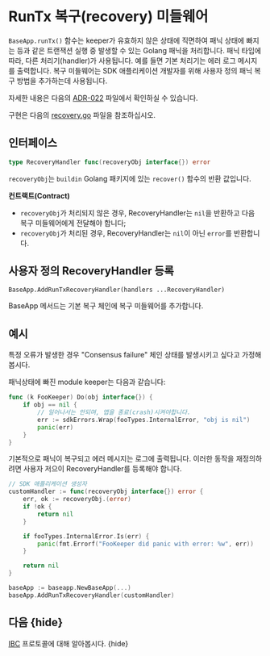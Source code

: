 <!--
order: 12
-->

# RunTx 복구(recovery) 미들웨어

`BaseApp.runTx()` 함수는 keeper가 유효하지 않은 상태에 직면하여 패닉 상태에 빠지는 등과 같은 트랜잭션 실행 중 발생할 수 있는 Golang 패닉을 처리합니다.
패닉 타입에 따라, 다른 처리기(handler)가 사용됩니다. 예를 들면 기본 처리기는 에러 로그 메시지를 출력합니다.
복구 미들웨어는 SDK 애플리케이션 개발자를 위해 사용자 정의 패닉 복구 방법을 추가하는데 사용됩니다.

자세한 내용은 다음의 [ADR-022](../architecture/adr-022-custom-panic-handling.md) 파일에서 확인하실 수 있습니다.

구현은 다음의 [recovery.go](../../baseapp/recovery.go) 파일을 참조하십시오.

## 인터페이스

```go
type RecoveryHandler func(recoveryObj interface{}) error
```

`recoveryObj`는 `buildin` Golang 패키지에 있는 `recover()` 함수의 반환 값입니다.

**컨트랙트(Contract)**

- `recoveryObj`가 처리되지 않은 경우, RecoveryHandler는 `nil`을 반환하고 다음 복구 미들웨어에게 전달해야 합니다;
- `recoveryObj`가 처리된 경우, RecoveryHandler는 `nil`이 아닌 `error`를 반환합니다.

## 사용자 정의 RecoveryHandler 등록

`BaseApp.AddRunTxRecoveryHandler(handlers ...RecoveryHandler)`

BaseApp 메서드는 기본 복구 체인에 복구 미들웨어를 추가합니다.

## 예시

특정 오류가 발생한 경우 "Consensus failure" 체인 상태를 발생시키고 싶다고 가정해봅시다.

패닉상태에 빠진 module keeper는 다음과 같습니다:

```go
func (k FooKeeper) Do(obj interface{}) {
    if obj == nil {
        // 일어나서는 안되며, 앱을 종료(crash)시켜야합니다.
        err := sdkErrors.Wrap(fooTypes.InternalError, "obj is nil")
        panic(err)
    }
}
```

기본적으로 패닉이 복구되고 에러 메시지는 로그에 출력됩니다. 이러한 동작을 재정의하려면 사용자 저으이 RecoveryHandler를 등록해야 합니다.

```go
// SDK 애플리케이션 생성자
customHandler := func(recoveryObj interface{}) error {
    err, ok := recoveryObj.(error)
    if !ok {
        return nil
    }

    if fooTypes.InternalError.Is(err) {
        panic(fmt.Errorf("FooKeeper did panic with error: %w", err))
    }

    return nil
}

baseApp := baseapp.NewBaseApp(...)
baseApp.AddRunTxRecoveryHandler(customHandler)
```

## 다음 {hide}

[IBC](./../ibc/README.md) 프로토콜에 대해 알아봅시다. {hide}
